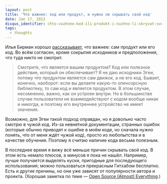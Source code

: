 ```yaml
---
layout: post
title: 'Что важнее: код или продукт, и нужно ли скрывать свой код'
date: Jan 17, 2012
disqus_identifier: chto-vazhnee-kod-ili-produkt-i-nuzhno-li-skryvat-svoy-kod
tags:
  - thoughts
---
```


Илья Бирман хорошо [рассказывает](http://ilyabirman.ru/meanwhile/2012/01/17/1/), что важнее: сам продукт или его код. Во всём согласен, кроме сокрытия исходников и предположения, что туда никто не смотрит.

> Смотрите, что является вашим продуктом? Код или полезное действие, который он обеспечивает? Я не даю исходники Эгеи, потому что продуктом является сам движок, а не его код. Бывает, конечно, наоборот: если вы делаете какую-то опенсорсную библиотеку, то сам код и является продуктом. В этом случае, несомненно, важно, как он устроен внутри. Но в большинстве случае пользователи не взаимодействуют с кодом вообще никак и никогда, и поэтому его внутреннее устройство не имеет значения.

Возможно, для Эгеи такой подход оправдан, но я довольно часто смотрю в чужой код. Из-за невнятной документации, странных ошибок (которые обычно приводят к ошибке в моём коде, но сначала нужно понять, что от меня ждёт чужой код), просто из любопытства и в качестве обучения. Поэтому я считаю наличие кода весьма полезным.

В последнее время я вижу всё меньше причин скрывать свой код. В этом есть немало плюсов, а минусов я пока не нашёл. Например, лучше получается выделять куски, пригодные для последующего использования; можно пользоваться прекрасным Гитхабом бесплатно. Есть и другие причины, но они уже зависят от популярности автора и проекта. (Хорошая заметка по теме — [Open Source (Almost) Everything](http://tom.preston-werner.com/2011/11/22/open-source-everything.html).)
